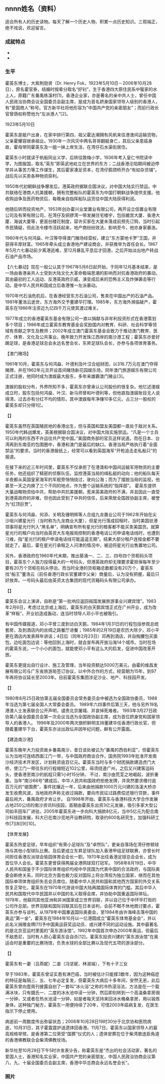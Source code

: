 ## nnnn姓名（资料）

适合所有人的历史读物。每天了解一个历史人物、积累一点历史知识。三观端正，绝不戏说，欢迎留言。  

### 成就特点

- ​
- ​


### 生平

霍英东博士，大紫荆勋贤（Dr. Henry Fok，1923年5月10日－2006年10月28日），原名霍官泰，结婚时按辈分取名“好钊”，生于香港四大原住民系中蜑家的水上人，原籍广东番禺练溪村[1]，香港企业家，亦是著名的亲中共人士，曾任中国人民政治协商会议全国委员会副主席，是成为首名跻身国家领导人级别的香港人，有“爱国商人”称号。官方新华社将他形容为“中国共产党的亲密朋友”；而前行政长官曾荫权称赞他为“左派港人”[2]。



1923年5月10日

霍英东是艇户出身，在家中排行第四，祖父霍达潮拥有风帆来往港澳间运输货物，父亲霍耀容继承祖业。1930年一次风灾中两名哥哥翻艇身亡，其后父亲患癌身故，霍母带同霍英东及一姐一妹上岸生活，在湾仔石水渠街居住。

霍英东小时就读于帆船同业义学，后转往敦梅小学，1936年考入皇仁书院读中学，为图报国，取名“英东”即英武地屹立在世界的东方；二战香港沦陷期间被迫停学并从事苦力等工作谋生，其后霍家凑足资本，在湾仔鹅颈桥开办“有如杂货铺”。战后先以买卖各种物资获利。



1950年代初朝鲜战争爆发后，港英政府据联合国决议，对中国大陆实行禁运。中共联络在港商人抗美援朝，拥有完整船队的霍英东为中国打朝鲜战争提供支援。他收购战争及医药物资后，每晚亲自指挥船队运货往中国大陆获得利润。

他随后转而投资地产，1953年创办霍兴业堂置业有限公司，再开设立信置业有限公司及有荣有限公司，在湾仔及铜锣湾一带发展住宅楼宇，包括蟾宫大厦、香港大厦、海诚大厦等，更首创楼花制度，容许买家在大厦未落成前预先订购，当时引起市民猜疑，但此法令楼市活跃起来，地产商纷纷效法，影响至今，他亦身家暴涨。

1960年代与何鸿燊、叶汉等夺得澳门赌场经营权，建立“东方蒙地卡罗”王国，并获得丰厚财富。1965年牵头成立香港地产建设商会，并获推举为首任会长。1967年5月六七暴动前夕离港逃难，至12月暴乱平息后才回港，之后开始淡出地产转战石油产品市场。

【六七暴动】现在一般公认其于1967年5月6日起开始，于同年12月基本结束，是一场由香港亲共人士受到大陆文化大革命极端思潮的影响而对抗香港政府的暴动。其由最初的工人运动、反港英政府示威，演变成后来的恐怖主义及炸弹袭击等行动。是中华人民共和国成立后香港惟一左派暴动。



1970年代石油危机后，在香港经营东方石油公司，售卖在中国出产的石油产品。1981年董浩云逝世，东方海外交予董建华打理。1985年，东方海外濒临破产，霍英东在1986年注资近九亿四千万元使其渡过难关。

1977年成立的香港霍英东基金有限公司一直以捐献与非牟利投资形式在香港策划多个项目；1986年成立霍英东教育基金会奖励国内对教育、科研、社会科学等领域有贡献之学生及教师；2002年成立澳门霍英东基金会致力于推动澳门教育、医疗、体育、文化及公共事业。晚年致力开发珠江西岸的南沙港工程；霍英东亦爱好踢足球，是香港足球总会永远名誉会长，东昇足球队会长，亦参与各项体育事务。



【澳门赌场】

1961年10月，霍英东与何鸿燊、叶德利及叶汉合组财团，以316.7万元在澳门夺得赌牌，并在1962年元旦开设首间赌场新花园娱乐场，同年澳门旅游娱乐有限公司正式注册，他同时成为澳娱最大股东，多年来雄霸澳门赌业[3]。

澳娱的股权分布，外界所知不多，霍英东亦曾承认公司股份的很复杂。他忆述澳娱成立时，股东包括何鸿燊、叶汉、新马师曾和叶德利等，但他直指澳娱账目无人说得清，过去亦有分红不均的情形。其中澳娱每年净赚10多亿元，占三分一股权的霍英东却只分得1亿。



【】

霍英东虽然在英国殖民地的香港出生，但与英国和盟友美国都一直处于敌对关系。1950年代韩战爆发，英美根据联合国决议，对中国大陆实施禁运。“凡是一个士兵可以利用的东西不许运往共产党中国。”美国商务部的官员这样说道。而在日本、台湾再到东南亚的包围圈中，香港和澳门是最后的缺口。香港当局严格执行着“全面禁运”的要求。当时的香港报纸上，经常可以看到英国海军“开枪追击走私船只”的报道。

在接下来的近三年时间里，霍英东不仅承担了在港澳和中国间运输军用物资的主要任务，他还组织了精密的侦察队伍，监控港英当局的缉私艇的动向；他的船队每天半夜都从英国皇家海军的军舰旁悄悄绕过，驶向公海；而为了摆脱当局的监视，他甚至一天之内换了三个不同的地点，作为整个运输系统的“指挥部”。 霍英东提供大量战略物资给中共，帮助中共抗美援朝，惹来英美政府的不满，并且因此一直受到港英政府的非难，但也因此受到了中共的信任，后来荣居全国政协副主席，被誉为“红顶巨贾”。



霍英东与何鸿燊、何添、关明及锺明辉等人合组九龙置业公司于1962年开始在尖沙咀兴建星光行（当时称为九龙商业大厦），但星光行落成招租时，当时美国驻港领事将星光行列入“黑名单”，明确宣布所有星光行的租客都不能买卖美国货。就算星光行的租户向当时由英资大东电报局控制的香港电话公司申请电话线时，也遭到刁难，指“星光行的租户申请电话线可能遥遥无期”。结果大部分租户连按金都不要就走了。最后，霍在星光行承租乏人问津的情况中，被迫将星光行出售置地公司。

另外，香港政府在1960年代末期，推出葵涌一、二、三、四号四个货柜码头项目，霍英东个人独力投得最大的一号码头，但港英政府却无理要求霍担保每年至少要有20万个货柜在码头停泊，而当时全港的货柜箱总数都没有20万个，霍英东找“船王”董浩云（前任香港行政长官董建华父亲）商量后，认为没有把握，最后只好放弃。一号码头最后由英资太古集团的现代货箱码头有限公司承办。



【】

霍英东会议上演讲，自称是“第一批响应返回祖国发展旅游事业兴建宾馆”。1983年2月6日，考虑过北京或上海后，霍英东的白天鹅宾馆正式在广州开业，成为改革“样板”，开业初造成轰动，连当时领导人邓小平也被吸引。

有中国传媒报道，邓小平曾三度到访白天鹅，1984年1月31日的行程包括参观总统套房，及到酒店内的丝绸之路餐厅进餐；1985年的2月19日是农历大除夕，邓小平更在酒店内发表拜年讲话；4日后（同年2月23日）邓再到酒店，并自掏腰包买面包，边吃面包边说：等他回到上海时，就会宣布再开放沿海14个城市。当时在场的霍英东说，一个小小的面包，就能使邓小平有这么大的启发，促进中国改革开放。

霍英东更提出自行设计、施工及管理，当年投资额达5000万美元，由霍的维昌发展有限公司与广东省旅游局签订协议，以中外合作的方式，经营期为15年，到97年再将协议延长至2003年。目前霍英东集团涉足沙业、地产、科技园开发。

【】

1980年8月25日政协第五届全国委员会常务委员会中被选为全国政协委员，1988年当选为第七届全国人大常委会委员。
1989年六四事件后第三天，他与另外19名港澳人士发表联合公开声明，谴责北京屠城、并哀悼死难者。
1993年3月27日政协第八届全国委员会第一次会议当选为全国政协副主席，成为首位跻身党和国家领导人的香港人。
1996年及2000年两次旗帜鲜明支持董建华任香港行政长官，但随着董建华下台，霍英东亦淡出政坛并因年纪问题，鲜有公开露面。

【建造南沙港】

霍英东晚年大力投资故乡番禺南沙，昔日该处被讥为“番禺的西伯利亚”，但霍英东认为当地可连结西面江门一带，与中国政府商谈合作，国务院1993年批准开发南沙经济技术开发区，计划耗资逾百亿元。霍英东当时与多个财团捐款建造虎门大桥，使江门一带往东的行程缩短近102公里，毋须绕道广州，之后又兴建客运码头，使香港至南沙的航程只需1小时15分钟。
不过，南沙由荒芜之地崛起，波折重重。当年“南沙68号”建成后，中华人民共和国政府拒绝发牌，并突然要求缴付逾百万元的“堤围费”，事件扰攘近一年，后来由他捐款1000万元兴建的洛溪大桥亦发生收费风波，当地政府声称无收过捐款，要向市民征过路费偿还银行贷款，事件最后闹大，番禺政府才肯让步。
自1998年开始，霍英东与香港科技大学合作发展占地250公顷的南沙资讯科技园，首期由霍英东出资3亿元发展，吸引多家大型公司如丰田车厂进驻。2005年霍英东进一步向科大捐款8亿元，当中5亿元为配合南沙科技园发展，科大已在南沙觅地开设教研院，取录约600名研究生，加强科研工作[7][8][9][10]。

【体育发展】

霍英东热爱足球，早年组织“有荣小足球队”及“卓然队”，更亲自落场在湾仔修顿球场与其他小型球队比赛。及后更成立东昇足球队加入香港甲组足球联赛，亦曾长时间担任香港左派球会愉园体育会会长一职。1970年出任香港足球总会会长，成为首位华人会长。霍英东更曾获得两届全港网球双打冠军。
1958年8月19日，中华人民共和国鉴于不少国际体育组织均视中华民国为代表中国的合法政府，与国际奥委会断绝关系，同时北京方面也极力反对国际上将台湾视为独立国家，继而在其他国际单项体育组织失去会员席位。随着中华人民共和国和其他西方国家的外交关系恢复正常化，霍英东在1970年代游说中国大陆再踏国际体育的门槛，其后中华人民共和国取代中华民国并以中国的名义取得会席，并协助中国重返国际体坛。
1978年，他联同其他亚洲和非洲国家成立世界羽联，并以自己位于中环毕打街的公司作总部。世界羽联和国际羽联其后在日本谈判，会前不眠不休地商讨要点，霍英东亦参与谈判。从1979年中国重返国际奥委会，至1984年由许海峰击落中国的奥运“第一金”，霍英东在1984年10月以一亿港圆成立“霍英东体育基金会”，并以此名义捐赠金牌[11]予中国奥运获奖运动员、或兴建不同的运动设施。其中最著名的是北京亚运村里面的“英东游泳馆”。1992年中国首次申办2000年奥运，但最后不敌悉尼，当时有人担心霍英东会自杀[12]。霍英东投资兴建的“英东游泳馆”在奥运会时是重要的比赛场馆，负责水球的全部比赛以及现代五项的游泳部分。

【】

霍英东有一妻（吕燕妮）二妾（冯坚妮、林淑端），下有十子三女



早于1983年，霍英东曾证实患有淋巴癌，当时被估计只能撑3数年，因为这种癌症的特征是每隔三、五、七年必定复发，但霍英东大病后十多年间，安然无恙，此后霍英东曾向壹周刊披露自创了一套叫“冰火浴”之称的冷热浸浴法，方法是在一个载满冰块，只有摄氏一、二度的冰水池中浸一分钟，然后即刻转到一个高温桑拿房焗一分钟，又或者在热水池浸一分钟，如是者每天坚持来回冰水桶桑拿房，用以锻炼身体。这种独门秘方，霍英东一用便持续了20年，可惜2003年癌病复发，在医生指示下停止使用。

病逝前一周数度传出弥留状态；2006年10月28日19时30分于北京协和医院病逝，10月31日，其子霍震霆护送遗体回香港。11月7日，霍英东以国家领导人的最高规格举殡，是香港第二位荣受“国葬”仪式的人；遗体安葬在位于柴湾歌连臣角道的香港佛教联合会柴湾佛教坟场。

新华社至10月29日下午5时许发表讣告，称霍英东是“杰出的社会活动家，著名的爱国人士，香港知名实业家，中国共产党的亲密朋友，中国人民政治协商会议第八、九、十届全国委员会副主席，香港中华总商会永远名誉会长”。

### 照片

